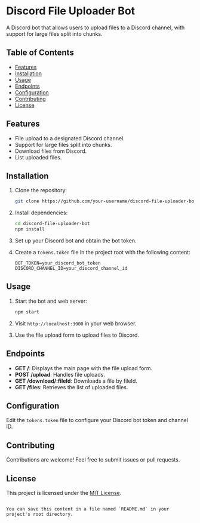 # Discord File Uploader Bot

A Discord bot that allows users to upload files to a Discord channel, with support for large files split into chunks.

## Table of Contents

- [Features](#features)
- [Installation](#installation)
- [Usage](#usage)
- [Endpoints](#endpoints)
- [Configuration](#configuration)
- [Contributing](#contributing)
- [License](#license)

## Features

- File upload to a designated Discord channel.
- Support for large files split into chunks.
- Download files from Discord.
- List uploaded files.

## Installation

1. Clone the repository:

   ```bash
   git clone https://github.com/your-username/discord-file-uploader-bot.git
   ```

2. Install dependencies:

   ```bash
   cd discord-file-uploader-bot
   npm install
   ```

3. Set up your Discord bot and obtain the bot token.

4. Create a `tokens.token` file in the project root with the following content:

   ```
   BOT_TOKEN=your_discord_bot_token
   DISCORD_CHANNEL_ID=your_discord_channel_id
   ```

## Usage

1. Start the bot and web server:

   ```bash
   npm start
   ```

2. Visit `http://localhost:3000` in your web browser.

3. Use the file upload form to upload files to Discord.

## Endpoints

- **GET /**: Displays the main page with the file upload form.
- **POST /upload**: Handles file uploads.
- **GET /download/:fileId**: Downloads a file by fileId.
- **GET /files**: Retrieves the list of uploaded files.

## Configuration

Edit the `tokens.token` file to configure your Discord bot token and channel ID.

## Contributing

Contributions are welcome! Feel free to submit issues or pull requests.

## License

This project is licensed under the [MIT License](LICENSE).
```

You can save this content in a file named `README.md` in your project's root directory.
